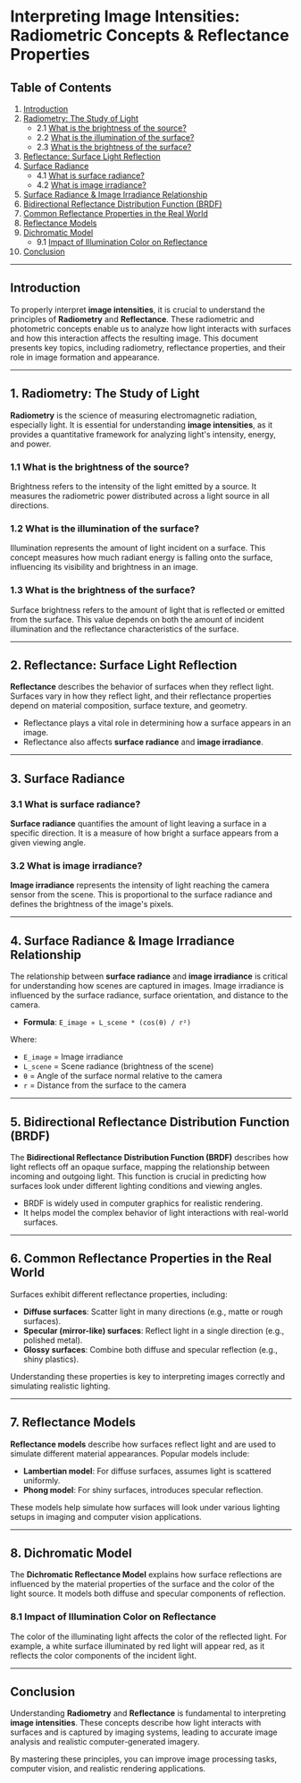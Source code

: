 # Interpreting Image Intensities: Radiometric Concepts & Reflectance Properties

## Table of Contents

1. [Introduction](#introduction)
2. [Radiometry: The Study of Light](#radiometry-the-study-of-light)
   - 2.1 [What is the brightness of the source?](#what-is-the-brightness-of-the-source)
   - 2.2 [What is the illumination of the surface?](#what-is-the-illumination-of-the-surface)
   - 2.3 [What is the brightness of the surface?](#what-is-the-brightness-of-the-surface)
3. [Reflectance: Surface Light Reflection](#reflectance-surface-light-reflection)
4. [Surface Radiance](#surface-radiance)
   - 4.1 [What is surface radiance?](#what-is-surface-radiance)
   - 4.2 [What is image irradiance?](#what-is-image-irradiance)
5. [Surface Radiance & Image Irradiance Relationship](#surface-radiance--image-irradiance-relationship)
6. [Bidirectional Reflectance Distribution Function (BRDF)](#bidirectional-reflectance-distribution-function-brdf)
7. [Common Reflectance Properties in the Real World](#common-reflectance-properties-in-the-real-world)
8. [Reflectance Models](#reflectance-models)
9. [Dichromatic Model](#dichromatic-model)
   - 9.1 [Impact of Illumination Color on Reflectance](#impact-of-illumination-color-on-reflectance)
10. [Conclusion](#conclusion)

---

## Introduction

To properly interpret **image intensities**, it is crucial to understand the principles of **Radiometry** and **Reflectance**. These radiometric and photometric concepts enable us to analyze how light interacts with surfaces and how this interaction affects the resulting image. This document presents key topics, including radiometry, reflectance properties, and their role in image formation and appearance.

---

## 1. Radiometry: The Study of Light

**Radiometry** is the science of measuring electromagnetic radiation, especially light. It is essential for understanding **image intensities**, as it provides a quantitative framework for analyzing light's intensity, energy, and power.

### 1.1 What is the brightness of the source?

Brightness refers to the intensity of the light emitted by a source. It measures the radiometric power distributed across a light source in all directions.

### 1.2 What is the illumination of the surface?

Illumination represents the amount of light incident on a surface. This concept measures how much radiant energy is falling onto the surface, influencing its visibility and brightness in an image.

### 1.3 What is the brightness of the surface?

Surface brightness refers to the amount of light that is reflected or emitted from the surface. This value depends on both the amount of incident illumination and the reflectance characteristics of the surface.

---

## 2. Reflectance: Surface Light Reflection

**Reflectance** describes the behavior of surfaces when they reflect light. Surfaces vary in how they reflect light, and their reflectance properties depend on material composition, surface texture, and geometry.

- Reflectance plays a vital role in determining how a surface appears in an image.
- Reflectance also affects **surface radiance** and **image irradiance**.

---

## 3. Surface Radiance

### 3.1 What is surface radiance?

**Surface radiance** quantifies the amount of light leaving a surface in a specific direction. It is a measure of how bright a surface appears from a given viewing angle.

### 3.2 What is image irradiance?

**Image irradiance** represents the intensity of light reaching the camera sensor from the scene. This is proportional to the surface radiance and defines the brightness of the image's pixels.

---

## 4. Surface Radiance & Image Irradiance Relationship

The relationship between **surface radiance** and **image irradiance** is critical for understanding how scenes are captured in images. Image irradiance is influenced by the surface radiance, surface orientation, and distance to the camera.

- **Formula**: `E_image ∝ L_scene * (cos(θ) / r²)`

Where:
- `E_image` = Image irradiance
- `L_scene` = Scene radiance (brightness of the scene)
- `θ` = Angle of the surface normal relative to the camera
- `r` = Distance from the surface to the camera

---

## 5. Bidirectional Reflectance Distribution Function (BRDF)

The **Bidirectional Reflectance Distribution Function (BRDF)** describes how light reflects off an opaque surface, mapping the relationship between incoming and outgoing light. This function is crucial in predicting how surfaces look under different lighting conditions and viewing angles.

- BRDF is widely used in computer graphics for realistic rendering.
- It helps model the complex behavior of light interactions with real-world surfaces.

---

## 6. Common Reflectance Properties in the Real World

Surfaces exhibit different reflectance properties, including:

- **Diffuse surfaces**: Scatter light in many directions (e.g., matte or rough surfaces).
- **Specular (mirror-like) surfaces**: Reflect light in a single direction (e.g., polished metal).
- **Glossy surfaces**: Combine both diffuse and specular reflection (e.g., shiny plastics).

Understanding these properties is key to interpreting images correctly and simulating realistic lighting.

---

## 7. Reflectance Models

**Reflectance models** describe how surfaces reflect light and are used to simulate different material appearances. Popular models include:

- **Lambertian model**: For diffuse surfaces, assumes light is scattered uniformly.
- **Phong model**: For shiny surfaces, introduces specular reflection.

These models help simulate how surfaces will look under various lighting setups in imaging and computer vision applications.

---

## 8. Dichromatic Model

The **Dichromatic Reflectance Model** explains how surface reflections are influenced by the material properties of the surface and the color of the light source. It models both diffuse and specular components of reflection.

### 8.1 Impact of Illumination Color on Reflectance

The color of the illuminating light affects the color of the reflected light. For example, a white surface illuminated by red light will appear red, as it reflects the color components of the incident light.

---

## Conclusion

Understanding **Radiometry** and **Reflectance** is fundamental to interpreting **image intensities**. These concepts describe how light interacts with surfaces and is captured by imaging systems, leading to accurate image analysis and realistic computer-generated imagery.

By mastering these principles, you can improve image processing tasks, computer vision, and realistic rendering applications.
